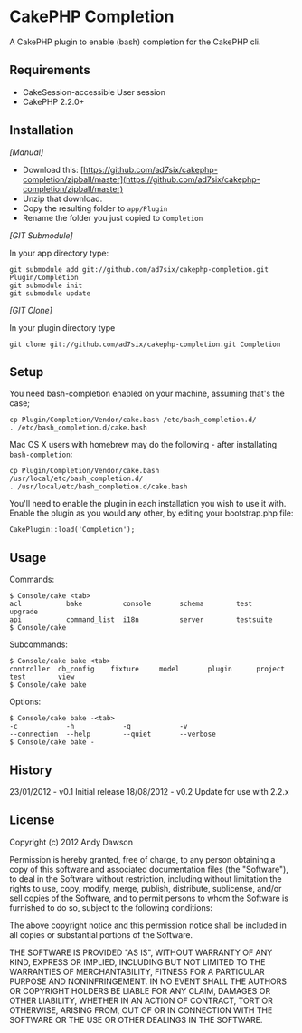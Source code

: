 # CakePHP Completion

A CakePHP plugin to enable (bash) completion for the CakePHP cli.

## Requirements

* CakeSession-accessible User session
* CakePHP 2.2.0+

## Installation

_[Manual]_

* Download this: [https://github.com/ad7six/cakephp-completion/zipball/master](https://github.com/ad7six/cakephp-completion/zipball/master)
* Unzip that download.
* Copy the resulting folder to `app/Plugin`
* Rename the folder you just copied to `Completion`

_[GIT Submodule]_

In your app directory type:

	git submodule add git://github.com/ad7six/cakephp-completion.git Plugin/Completion
	git submodule init
	git submodule update

_[GIT Clone]_

In your plugin directory type

	git clone git://github.com/ad7six/cakephp-completion.git Completion

## Setup

You need bash-completion enabled on your machine, assuming that's the case;

	cp Plugin/Completion/Vendor/cake.bash /etc/bash_completion.d/
	. /etc/bash_completion.d/cake.bash

Mac OS X users with homebrew may do the following - after installating `bash-completion`:

	cp Plugin/Completion/Vendor/cake.bash /usr/local/etc/bash_completion.d/
	. /usr/local/etc/bash_completion.d/cake.bash

You'll need to enable the plugin in each installation you wish to use it with. Enable the plugin
as you would any other, by editing your bootstrap.php file:

	CakePlugin::load('Completion');

## Usage

Commands:

	$ Console/cake <tab>
	acl           bake          console       schema        test          upgrade
	api           command_list  i18n          server        testsuite
	$ Console/cake

Subcommands:

	$ Console/cake bake <tab>
	controller  db_config    fixture     model       plugin      project     test        view
	$ Console/cake bake

Options:

	$ Console/cake bake -<tab>
	-c            -h            -q            -v
	--connection  --help        --quiet       --verbose
	$ Console/cake bake -

## History

23/01/2012 - v0.1 Initial release
18/08/2012 - v0.2 Update for use with 2.2.x


## License

Copyright (c) 2012 Andy Dawson

Permission is hereby granted, free of charge, to any person obtaining a copy
of this software and associated documentation files (the "Software"), to deal
in the Software without restriction, including without limitation the rights
to use, copy, modify, merge, publish, distribute, sublicense, and/or sell
copies of the Software, and to permit persons to whom the Software is
furnished to do so, subject to the following conditions:

The above copyright notice and this permission notice shall be included in
all copies or substantial portions of the Software.

THE SOFTWARE IS PROVIDED "AS IS", WITHOUT WARRANTY OF ANY KIND, EXPRESS OR
IMPLIED, INCLUDING BUT NOT LIMITED TO THE WARRANTIES OF MERCHANTABILITY,
FITNESS FOR A PARTICULAR PURPOSE AND NONINFRINGEMENT. IN NO EVENT SHALL THE
AUTHORS OR COPYRIGHT HOLDERS BE LIABLE FOR ANY CLAIM, DAMAGES OR OTHER
LIABILITY, WHETHER IN AN ACTION OF CONTRACT, TORT OR OTHERWISE, ARISING FROM,
OUT OF OR IN CONNECTION WITH THE SOFTWARE OR THE USE OR OTHER DEALINGS IN
THE SOFTWARE.
